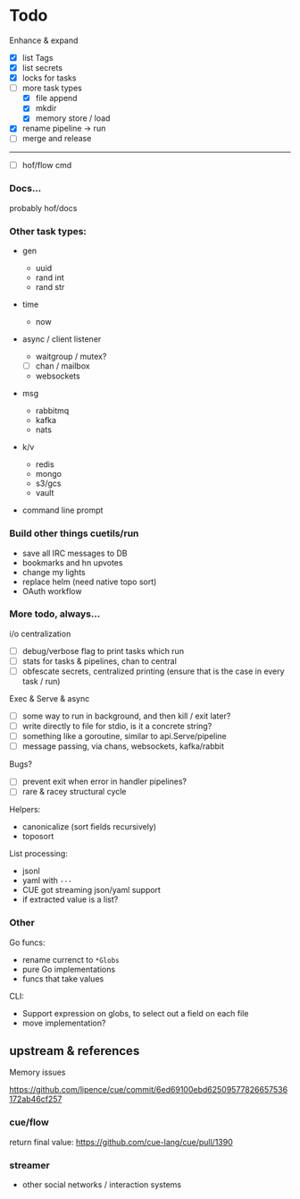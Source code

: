# Todo

Enhance & expand

- [x] list Tags
- [x] list secrets
- [x] locks for tasks
- [ ] more task types
    - [x] file append
    - [x] mkdir
    - [x] memory store / load
- [x] rename pipeline -> run
- [ ] merge and release

---

- [ ] hof/flow cmd

### Docs...

probably hof/docs


### Other task types:

- gen
  - uuid
  - rand int
  - rand str

- time
  - now

- async / client listener
  - waitgroup / mutex?
  - [ ] chan / mailbox
  - websockets

- msg
  - rabbitmq
  - kafka
  - nats

- k/v
  - redis
  - mongo
  - s3/gcs
  - vault
- command line prompt

### Build other things cuetils/run

- save all IRC messages to DB
- bookmarks and hn upvotes
- change my lights
- replace helm (need native topo sort)
- OAuth workflow

### More todo, always...

i/o centralization

- [ ] debug/verbose flag to print tasks which run
- [ ] stats for tasks & pipelines, chan to central
- [ ] obfescate secrets, centralized printing (ensure that is the case in every task / run)

Exec & Serve & async

- [ ] some way to run in background, and then kill / exit later?
- [ ] write directly to file for stdio, is it a concrete string?
- [ ] something like a goroutine, similar to api.Serve/pipeline
- [ ] message passing, via chans, websockets, kafka/rabbit

Bugs?

- [ ] prevent exit when error in handler pipelines?
- [ ] rare & racey structural cycle

Helpers:

- canonicalize (sort fields recursively)
- toposort

List processing:

- jsonl
- yaml with `---`
- CUE got streaming json/yaml support
- if extracted value is a list?

### Other

Go funcs:

- rename currenct to `*Globs`
- pure Go implementations
- funcs that take values

CLI:

- Support expression on globs, to select out a field on each file
- move implementation?

## upstream & references

Memory issues

https://github.com/lipence/cue/commit/6ed69100ebd62509577826657536172ab46cf257

### cue/flow

return final value: https://github.com/cue-lang/cue/pull/1390


### streamer

- other social networks / interaction systems
